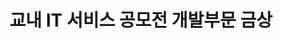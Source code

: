 ---
category: 'career'
careerType: 'prize'
startDate: '2018-11-01'
title: '교내 IT 서비스 공모전 개발부문 금상'
desc: 'Java, Android'
---